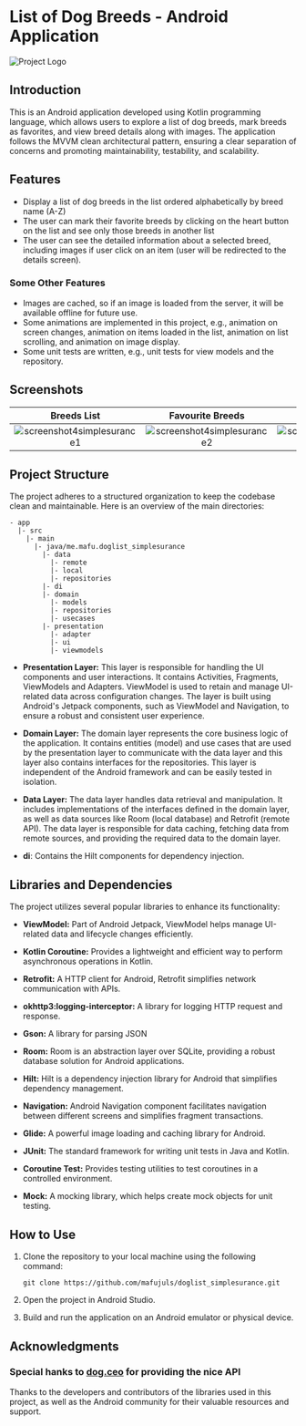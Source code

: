 # List of Dog Breeds - Android Application

![Project Logo](https://www.dogalize.com/wp-content/uploads/2016/12/African-wild-dog.jpg)

## Introduction

This is an Android application developed using Kotlin programming language, which allows users to explore a list of dog breeds, mark breeds as favorites, and view breed details along with images. The application follows the MVVM clean architectural pattern, ensuring a clear separation of concerns and promoting maintainability, testability, and scalability.

## Features

- Display a list of dog breeds in the list ordered alphabetically by breed name (A-Z)
- The user can mark their favorite breeds by clicking on the heart button on the list and see only those breeds in another list
- The user can see the detailed information about a selected breed, including images if user click on an item (user will be redirected to the details screen).


### Some Other Features

- Images are cached, so if an image is loaded from the server, it will be available offline for future use.
- Some animations are implemented in this project, e.g., animation on screen changes, animation on items loaded in the list, animation on list scrolling, and animation on image display.
- Some unit tests are written, e.g., unit tests for view models and the repository.

## Screenshots

Breeds List  |  Favourite Breeds  |  Breeds Details
:-----------:|:------------------:|:--------------:
![screenshot4simplesurance1](https://github.com/mafujuls/doglist_simplesurance/assets/22118355/ebd4a646-0a60-4f33-908c-89bb01129732) | ![screenshot4simplesurance2](https://github.com/mafujuls/doglist_simplesurance/assets/22118355/17dc2d86-2953-4c89-8dba-2df59d347c1b) | ![screenshot4simplesurance3](https://github.com/mafujuls/doglist_simplesurance/assets/22118355/286cb2f2-8375-4797-8c0b-9b59b865406e)




## Project Structure

The project adheres to a structured organization to keep the codebase clean and maintainable. Here is an overview of the main directories:

    - app
      |- src
        |- main
          |- java/me.mafu.doglist_simplesurance
            |- data
              |- remote
              |- local
              |- repositories
            |- di
            |- domain
              |- models
              |- repositories
              |- usecases
            |- presentation
              |- adapter
              |- ui
              |- viewmodels


- **Presentation Layer:** This layer is responsible for handling the UI components and user interactions. It contains Activities, Fragments, ViewModels and Adapters. ViewModel is used to retain and manage UI-related data across configuration changes. The layer is built using Android's Jetpack components, such as ViewModel and Navigation, to ensure a robust and consistent user experience.


- **Domain Layer:** The domain layer represents the core business logic of the application. It contains entities (model) and use cases that are used by the presentation layer to communicate with the data layer and this layer also contains interfaces for the repositories. This layer is independent of the Android framework and can be easily tested in isolation.


- **Data Layer:** The data layer handles data retrieval and manipulation. It includes implementations of the interfaces defined in the domain layer, as well as data sources like Room (local database) and Retrofit (remote API). The data layer is responsible for data caching, fetching data from remote sources, and providing the required data to the domain layer.


- **di**: Contains the Hilt components for dependency injection.


## Libraries and Dependencies

The project utilizes several popular libraries to enhance its functionality:

- **ViewModel:** Part of Android Jetpack, ViewModel helps manage UI-related data and lifecycle changes efficiently.


- **Kotlin Coroutine:** Provides a lightweight and efficient way to perform asynchronous operations in Kotlin.


- **Retrofit:** A HTTP client for Android, Retrofit simplifies network communication with APIs.


- **okhttp3:logging-interceptor:** A library for logging HTTP request and response.


- **Gson:** A library for parsing JSON


- **Room:** Room is an abstraction layer over SQLite, providing a robust database solution for Android applications.


- **Hilt:** Hilt is a dependency injection library for Android that simplifies dependency management.


- **Navigation:** Android Navigation component facilitates navigation between different screens and simplifies fragment transactions.


- **Glide:** A powerful image loading and caching library for Android.


- **JUnit:** The standard framework for writing unit tests in Java and Kotlin.


- **Coroutine Test:** Provides testing utilities to test coroutines in a controlled environment.


- **Mock:** A mocking library, which helps create mock objects for unit testing.

## How to Use

1. Clone the repository to your local machine using the following command:

   ```git clone https://github.com/mafujuls/doglist_simplesurance.git```


2. Open the project in Android Studio.


3. Build and run the application on an Android emulator or physical device.

## Acknowledgments
### Special hanks to [dog.ceo](https://dog.ceo/dog-api/documentation/) for providing the nice API

Thanks to the developers and contributors of the libraries used in this project, as well as the Android community for their valuable resources and support.
